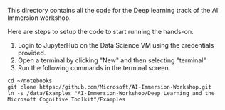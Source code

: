 This directory contains all the code for the Deep learning track of the AI Immersion workshop. 

Here are steps to setup the code to start running the hands-on. 

1. Login to JupyterHub on the Data Science VM using the credentials provided. 
2. Open a terminal by clicking "New" and then selecting "terminal"
3. Run the following commands in the terminal screen.

```
cd ~/notebooks
git clone https://github.com/Microsoft/AI-Immersion-Workshop.git
ln -s /data/Examples "AI-Immersion-Workshop/Deep Learning and the Microsoft Cognitive Toolkit"/Examples
```

